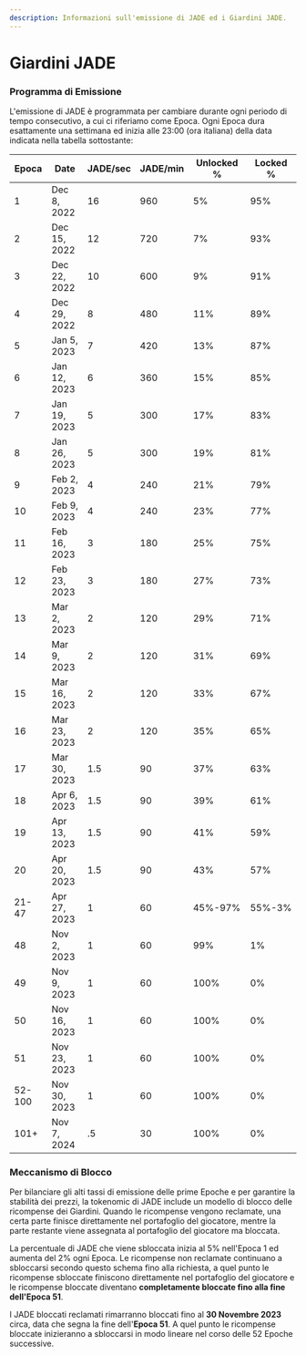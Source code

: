 ```yaml
---
description: Informazioni sull'emissione di JADE ed i Giardini JADE.
---
```


# Giardini JADE

### Programma di Emissione <a href="#issuance-schedule" id="issuance-schedule"></a>

L'emissione di JADE è programmata per cambiare durante ogni periodo di tempo consecutivo, a cui ci riferiamo come Epoca. Ogni Epoca dura esattamente una settimana ed inizia alle 23:00 (ora italiana) della data indicata nella tabella sottostante:

| Epoca  | Date         | JADE/sec | JADE/min | Unlocked % | Locked % |
| ------ | ------------ | -------- | -------- | ---------- | -------- |
| 1      | Dec 8, 2022  | 16       | 960      | 5%         | 95%      |
| 2      | Dec 15, 2022 | 12       | 720      | 7%         | 93%      |
| 3      | Dec 22, 2022 | 10       | 600      | 9%         | 91%      |
| 4      | Dec 29, 2022 | 8        | 480      | 11%        | 89%      |
| 5      | Jan 5, 2023  | 7        | 420      | 13%        | 87%      |
| 6      | Jan 12, 2023 | 6        | 360      | 15%        | 85%      |
| 7      | Jan 19, 2023 | 5        | 300      | 17%        | 83%      |
| 8      | Jan 26, 2023 | 5        | 300      | 19%        | 81%      |
| 9      | Feb 2, 2023  | 4        | 240      | 21%        | 79%      |
| 10     | Feb 9, 2023  | 4        | 240      | 23%        | 77%      |
| 11     | Feb 16, 2023 | 3        | 180      | 25%        | 75%      |
| 12     | Feb 23, 2023 | 3        | 180      | 27%        | 73%      |
| 13     | Mar 2, 2023  | 2        | 120      | 29%        | 71%      |
| 14     | Mar 9, 2023  | 2        | 120      | 31%        | 69%      |
| 15     | Mar 16, 2023 | 2        | 120      | 33%        | 67%      |
| 16     | Mar 23, 2023 | 2        | 120      | 35%        | 65%      |
| 17     | Mar 30, 2023 | 1.5      | 90       | 37%        | 63%      |
| 18     | Apr 6, 2023  | 1.5      | 90       | 39%        | 61%      |
| 19     | Apr 13, 2023 | 1.5      | 90       | 41%        | 59%      |
| 20     | Apr 20, 2023 | 1.5      | 90       | 43%        | 57%      |
| 21-47  | Apr 27, 2023 | 1        | 60       | 45%-97%    | 55%-3%   |
| 48     | Nov 2, 2023  | 1        | 60       | 99%        | 1%       |
| 49     | Nov 9, 2023  | 1        | 60       | 100%       | 0%       |
| 50     | Nov 16, 2023 | 1        | 60       | 100%       | 0%       |
| 51     | Nov 23, 2023 | 1        | 60       | 100%       | 0%       |
| 52-100 | Nov 30, 2023 | 1        | 60       | 100%       | 0%       |
| 101+   | Nov 7, 2024  | .5       | 30       | 100%       | 0%       |

### Meccanismo di Blocco

Per bilanciare gli alti tassi di emissione delle prime Epoche e per garantire la stabilità dei prezzi, la tokenomic di JADE include un modello di blocco delle ricompense dei Giardini. Quando le ricompense vengono reclamate, una certa parte finisce direttamente nel portafoglio del giocatore, mentre la parte restante viene assegnata al portafoglio del giocatore ma bloccata.

La percentuale di JADE che viene sbloccata inizia al 5% nell'Epoca 1 ed aumenta del 2% ogni Epoca. Le ricompense non reclamate continuano a sbloccarsi secondo questo schema fino alla richiesta, a quel punto le ricompense sbloccate finiscono direttamente nel portafoglio del giocatore e le ricompense bloccate diventano **completamente bloccate fino alla fine dell'Epoca 51**.

I JADE bloccati reclamati rimarranno bloccati fino al **30 Novembre 2023** circa, data che segna la fine dell'**Epoca 51**. A quel punto le ricompense bloccate inizieranno a sbloccarsi in modo lineare nel corso delle 52 Epoche successive.
